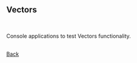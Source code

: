 ## Vectors
<br/>

Console applications to test Vectors functionality.

<br/>[Back](https://github.com/ManuCanedo/DailyCodingChallenges-Cpp) 